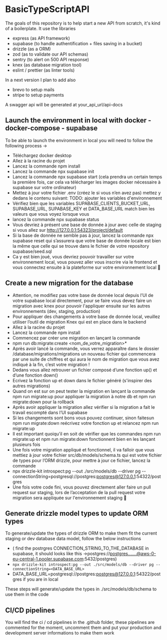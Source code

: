 # BasicTypeScriptAPI
The goals of this repository is to help start a new API from scratch, it's kind of a boilerplate.
It use the libraries
* express (as API framework)
* supabase (to handle authentification + files saving in a bucket)
* drizzle (as a ORM)
* zod (as to validate our API schemas)
* sentry (to alert on 500 API response)
* knex (as database migration tool)
* eslint / prettier (as linter tools)

In a next version I plan to add also 
* brevo to setup mails
* stripe to setup payments

A swagger api will be generated at your_api_url/api-docs 

## Launch the environment in local with docker - docker-compose - supabase
To be able to launch the environment in local you will need to follow the following process ->
* Téléchargez docker desktop
* Allez à la racine du projet 
* Lancez la commande npm install
* Lancez la commande npx supabase init
* Lancez la commande npx supabase start (cela prendra un certain temps la première fois, car cela va télécharger les images docker nécessaire à supabase sur votre ordinateur)
* Mettez à jour votre fichier .env (créez le si vous n’en avez pas) mettez y dedans le contenu suivant: 
TODO: ajouter les variables d'environnement
* Vérifiez bien que les variables SUPABASE_CLIENTS_BUCKET_URL, SUPABASE_URL, SUPABASE_KEY et DATA_BASE_URL match bien les valeurs que vous voyez lorsque vous 
* lancez la commande npx supabase status
* Vous devriez à présent une base de donnée à jour avec celle de staging si vous allez sur http://127.0.0.1:54323/project/default 
* Si la base de donnée ne semble pas à jour, lancez la commande npx supabase reset qui s’assurera que votre base de donnée locale est bien la même que celle qui se trouve dans le fichier de votre repository supabase/seed.sql
* Ca y est bien joué, vous devriez pouvoir travailler sur votre environnement local, vous pouvez aller vous inscrire via le frontend et vous connectez ensuite à la plateforme sur votre environnement local 🙂


## Create a new migration for the database
* Attention, ne modifiez pas votre base de donnée local depuis l’UI de votre supabase local directement, pour se faire vous devez faire un migration avec knex
pour pouvoir l'appliquer ensuite sur les autres environnements (dev, staging, production)
* Pour appliquer des changements à votre base de donnée local, veuillez utiliser l’outil de migration Knex qui est en place dans le backend
* Allez à la racine du projet 
* Lancez la commande npm install
* Commencez par créer une migration en lançant la commande
* npm run db:migrate:create <nom_de_votre_migration>*
* Après avoir lancé la commande, vous verrez apparaître dans le dossier /database/migrations/migrations un nouveau fichier qui commencera par une suite de chiffres et qui aura le nom de migration que vous avez indiqué à la fin, c’est votre migration !
* Dedans vous allez retrouver un fichier composé d’une fonction up() et d’une fonction down()
* Ecrivez la fonction up et down dans le fichier généré (s'inspirer des autres migrations)
* Quand on est sur on peut tester la migration en lançant la commande npm run migrate:up pour appliquer la migration à notre db et npm run migrate:down pour la rollback 
* Après avoir appliquer la migration allez vérifier si la migration a fait le travail escompté dans l’UI supabase
* Si les changements sont bons vous pouvez continuer, sinon faitesun  npm run migrate:down reécrivez votre fonction up et relancez npm run migrate:up 
* Il est important quoiqu’il en soit de vérifier que les commandes npm run migrate:up et npm run migrate:down fonctionnent bien en les lançant plusieurs fois
* Une fois votre migration appliqué et fonctionnel, il va falloir que vous mettiez à jour votre fichier src/db/models/schema.ts qui est votre fichier de types pour l’ORM drizzle, pour mettre à jour ce fichier, lancez la commande
* npx drizzle-kit introspect:pg --out ./src/models/db --driver pg --connectionString=postgresql://postgres:postgres@127.0.0.1:54322/postgres
* Une fois votre code fini, vous pouvez directement aller faire un pull request sur staging, lors de l’acceptation de la pull request votre migration sera appliquée sur l'environnement staging 🙂

## Generate drizzle model types to update ORM types
To generate/update the types of drizzle ORM to make them fit the current staging or dev database data model, follow the below instructions  
* ( find the postrgres CONNECTION_STRING_TO_THE_DATABASE in supabase, it should looks like this ->postgres://postgres.......@aws-0-eu-central-1.pooler.supabase.com:5432/postgres) 
* ```npx drizzle-kit introspect:pg --out ./src/models/db --driver pg --connectionString=<DATA_BASE_URL>```  
* DATA_BASE_URL=postgresql://postgres:postgres@127.0.0.1:54322/postgres if  you are in local 

These steps will generate/update the types in ./src/models/db/schema to use them in the code


## CI/CD pipelines
You will find the ci / cd pipelines in the .github folder, these pipelines are commented for the moment, uncomment them and put your production and development server informations to make them work